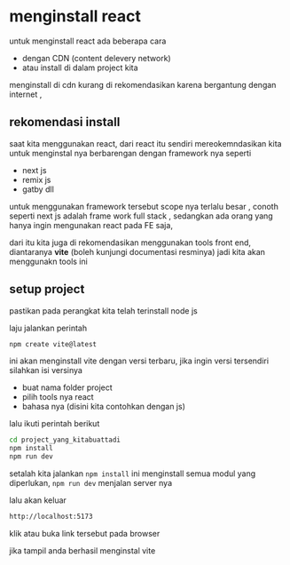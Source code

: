 # menginstall react

untuk menginstall react ada beberapa cara
* dengan CDN (content delevery network)
* atau install di dalam project kita

menginstall di cdn kurang di rekomendasikan karena bergantung dengan internet , 

## rekomendasi install
saat kita menggunakan react, dari react itu sendiri mereokemndasikan kita untuk menginstal nya berbarengan dengan framework nya seperti
* next js
* remix js
* gatby dll


untuk menggunakan framework tersebut scope nya terlalu besar , conoth seperti next js adalah frame work full stack , sedangkan ada orang yang hanya ingin mengunakan react pada FE saja,

dari itu kita juga di rekomendasikan menggunakan tools front end, diantaranya **vite** 
(boleh kunjungi documentasi resminya)
jadi kita akan menggunakn tools ini



## setup project

pastikan pada perangkat kita telah terinstall node js


laju jalankan perintah
```cmd
npm create vite@latest
```
ini akan menginstall vite dengan versi terbaru, jika ingin versi tersendiri silahkan isi versinya

* buat nama folder project
* pilih tools nya react
* bahasa nya (disini kita contohkan dengan js)

lalu ikuti perintah berikut
```cmd
cd project_yang_kitabuattadi
npm install
npm run dev
```

setalah kita jalankan `npm install` ini menginstall semua modul yang diperlukan,
 `npm run dev` menjalan server nya

 lalu akan keluar 
 ```cmd
 http://localhost:5173
 ```
 klik atau buka link tersebut pada browser


 jika tampil anda berhasil menginstal vite